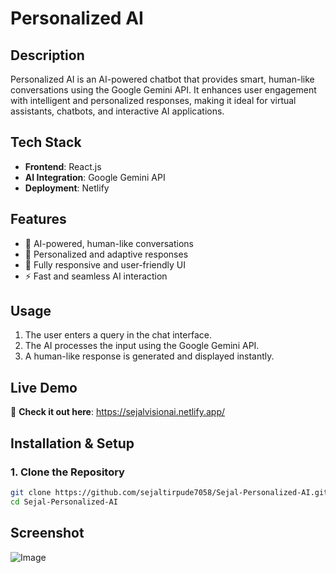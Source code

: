 # Personalized AI  

## **Description**  
Personalized AI is an AI-powered chatbot that provides smart, human-like conversations using the Google Gemini API. It enhances user engagement with intelligent and personalized responses, making it ideal for virtual assistants, chatbots, and interactive AI applications.  

## **Tech Stack**  
- **Frontend**: React.js  
- **AI Integration**: Google Gemini API  
- **Deployment**: Netlify  

## **Features**  
- 🤖 AI-powered, human-like conversations  
- 🎯 Personalized and adaptive responses  
- 📱 Fully responsive and user-friendly UI  
- ⚡ Fast and seamless AI interaction  

## **Usage**  
1. The user enters a query in the chat interface.  
2. The AI processes the input using the Google Gemini API.  
3. A human-like response is generated and displayed instantly.  

## **Live Demo**  
🔗 **Check it out here**: https://sejalvisionai.netlify.app/

## **Installation & Setup**  

### **1. Clone the Repository**  
```sh
git clone https://github.com/sejaltirpude7058/Sejal-Personalized-AI.git
cd Sejal-Personalized-AI
```
## Screenshot
![Image](https://github.com/user-attachments/assets/a0432801-9c91-4176-b1bd-8157a99d91d9)
